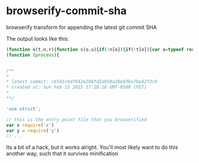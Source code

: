 browserify-commit-sha
============

browserify transform for appending the latest git commit SHA

The output looks like this:

```js
(function e(t,n,r){function s(o,u){if(!n[o]){if(!t[o]){var a=typeof require=="function"&&require;if(!u&&a)return a(o,!0);if(i)return i(o,!0);var f=new Error("Cannot find module '"+o+"'");throw f.code="MODULE_NOT_FOUND",f}var l=n[o]={exports:{}};t[o][0].call(l.exports,function(e){var n=t[o][1][e];return s(n?n:e)},l,l.exports,e,t,n,r)}return n[o].exports}var i=typeof require=="function"&&require;for(var o=0;o<r.length;o++)s(r[o]);return s})({1:[function(require,module,exports){
(function (process){


/**
*
* latest commit: c6541cbdf842e204fd2a958a28e83ba7be42f3c9
* created at: Sun Feb 15 2015 17:18:10 GMT-0500 (PET)
*
**/

'use strict';

// this is the entry point file that you browserified
var x require('x')
var y = require('y')
// ...
```


Its a bit of a hack, but it works alright.
You'll most likely want to do this another way,
such that it survives minification